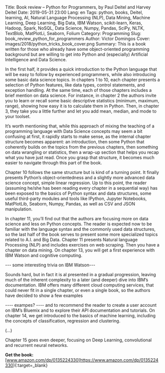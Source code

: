 Title: Book review – Python for Programmers, by Paul Deitel and Harvey Deitel
Date: 2019-05-31 23:00
Lang: en
Tags: python, books, Deitel, learning, AI, Natural Language Processing (NLP), Data Mining, Machine Learning, Deep Learning, Big Data, IBM Watson, scikit-learn, Keras, Hadoop, Spark, NoSQL, Data Science, Numpy, Pandas, SciPy, NLTK, TextBlob, MatPlotLi, Seaborn, Folium
Category: Programming
Slug: book_review_python_for_programmers
Author: Victor Domingos
Cover: images/2018/python_tricks_book_cover.png
Summary: This is a book written for those who already have some object-oriented programming background but are willing to get into Python and (especially) Artificial Intelligence and Data Science.

In the first half, it provides a quick introduction to the Python language that will be easy to follow by experienced programmers, while also introducing some basic data science topics. In chapters 1 to 10, each chapter presents a selection of Python features, like data types, control statements, and exception handling. At the same time, each of those chapters includes a brief mention on data science. For instance, in chapter 2 the authors invite you to learn or recall some basic descriptive statistics (minimum, maximum, range), showing how easy it is to calculate them in Python. Then, in chapter 3, they take you a little further and let you add mean, median, and mode to your toolset.

It’s worth mentioning that, while this approach of mixing the teaching of a programming language with Data Science concepts may seem a bit confusing at first, it rapidly starts to make sense, as the internal chapter structure becomes apparent: an introduction, then some Python that coherently builds on the topics from the previous chapters, then something on data wrangling or statistics, then a wrap-up section that helps you recap what you have just read. Once you grasp that structure, it becomes much easier to navigate through this part of the book.

Chapter 10 follows the same structure but is kind of a turning point. It finally presents Python’s object-orientedness and a slightly more advanced data science concept, simple linear regression. Up to this point, the reader (assuming he/she has been reading every chapter in a sequential way) has been exposed to the basics of Python syntax and data structures, some useful third-party modules and tools like IPython, Jupyter Notebooks, MatPlotLib, Seaborn, Numpy, Pandas, as well as CSV and JSON manipulation.

In chapter 11, you’ll find out that the authors are focusing more on data science and less on Python concepts. The reader is expected now to be familiar with the language syntax and the commonly used data structures, so the last half of the book serves to present some more specialized topics related to A.I. and Big Data. Chapter 11 presents Natural language Processing (NLP) and includes exercises on web scraping. Then you have a chapter on data mining.
On chapter 13, you will get a first experience with IBM Watson and cognitive computing.

--- some interesting trivia on IBM Watson---

Sounds hard, but in fact it is al presented in a gradual progression, leaving much of the inherent complexity to a later (and deeper) dive into IBM’s documentation. IBM offers many different cloud computing services, that could never fit in a single chapter, or even a single book, so the authors have decided to show a few examples

---- exampes? ----
and to recommend the reader to create a user account on IBM’s Bluemix and to explore their API documentation and tutorials.
On chapter 14, we get introduced to the basics of machine learning, including the concepts of classification, regression and clustering.

(…)


Chapter 15 goes even deeper, focusing on Deep Learning, convolutional and recurrent neural networks.







**Get the book:**  
[www.amazon.com/dp/0135224330]https://www.amazon.com/dp/0135224330){:target=_blank}
